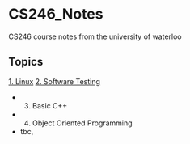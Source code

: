 # CS246_Notes
CS246 course notes from the university of waterloo

## Topics

[1.  Linux](https://github.com/kila097/CS246_Notes/blob/main/1.%20Linux.md)
[2.  Software Testing](https://github.com/kila097/CS246_Notes/blob/main/2.%20Software%20Testing.md)
- 3. Basic C++
- 4. Object Oriented Programming
- tbc,
